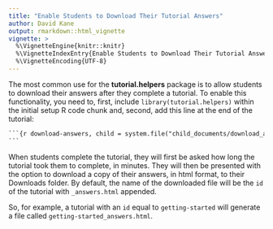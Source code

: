```yaml
---
title: "Enable Students to Download Their Tutorial Answers"
author: David Kane
output: rmarkdown::html_vignette
vignette: >
  %\VignetteEngine{knitr::knitr}
  %\VignetteIndexEntry{Enable Students to Download Their Tutorial Answers}
  %\VignetteEncoding{UTF-8}
---
```



The most common use for the **tutorial.helpers** package is to allow students to download their answers after they complete a tutorial. To enable this functionality, you need to, first, include `library(tutorial.helpers)` within the initial setup R code chunk and, second, add this line at the end of the tutorial:


````default
```{r download-answers, child = system.file("child_documents/download_answers.Rmd", package = "tutorial.helpers")}
```
````

When students complete the tutorial, they will first be asked how long the tutorial took them to complete, in minutes. They will then be presented with the option to download a copy of their answers, in html format, to their Downloads folder. By default, the name of the downloaded file will be the `id` of the tutorial with `_answers.html` appended. 

So, for example, a tutorial with an `id` equal to `getting-started` will generate a file called `getting-started_answers.html`.





